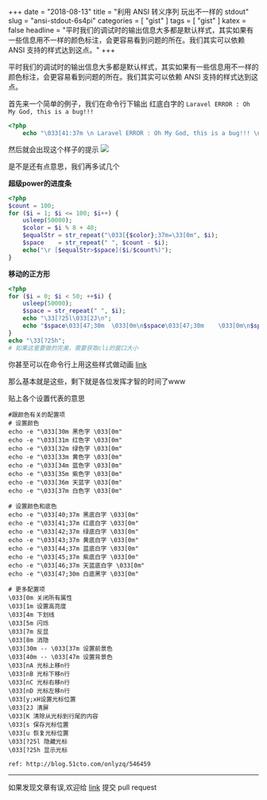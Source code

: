 +++
date = "2018-08-13"
title = "利用 ANSI 转义序列 玩出不一样的 stdout"
slug = "ansi-stdout-6s4pi"
categories = [ "gist" ]
tags = [ "gist" ]
katex = false
headline = "平时我们的调试时的输出信息大多都是默认样式，其实如果有一些信息用不一样的颜色标注，会更容易看到问题的所在。我们其实可以依赖 ANSI 支持的样式达到这点。"
+++


平时我们的调试时的输出信息大多都是默认样式，其实如果有一些信息用不一样的颜色标注，会更容易看到问题的所在。我们其实可以依赖 ANSI 支持的样式达到这点。


首先来一个简单的例子，我们在命令行下输出 红底白字的 `Laravel ERROR : Oh My God, this is a bug!!!`
```php
<?php
    echo "\033[41:37m \n Laravel ERROR : Oh My God, this is a bug!!! \n";
```

然后就会出现这个样子的提示
![](https://raw.githubusercontent.com/Kuri-su/My-blog/master/assets/ANSI_color1.png)

是不是还有点意思，我们再多试几个

**超级power的进度条**
```php
<?php
$count = 100;
for ($i = 1; $i <= 100; $i++) {
    usleep(50000);
    $color = $i % 8 + 40;
    $equalStr = str_repeat("\033[{$color};37m=\33[0m", $i);
    $space    = str_repeat(" ", $count - $i);
    echo("\r [$equalStr>$space]($i/$count%)");
}
```

**移动的正方形**
```php
<?php
for ($i = 0; $i < 50; ++$i) {
    usleep(50000);
    $space = str_repeat(" ", $i);
    echo "\33[?25l\033[2J\n";
    echo "$space\033[47;30m  \033[0m\n$space\033[47;30m    \033[0m\n$space\033[47;30m      \033[0m\n$space\033[47;30m        \033[0m";
}
echo "\33[?25h";
# 如果这里要做的完美，需要获取cli的窗口大小
```
你甚至可以在命令行上用这些样式做动画 [link](https://github.com/klange/nyancat)

那么基本就是这些，剩下就是各位发挥才智的时间了www

贴上各个设置代表的意思
```
#跟颜色有关的配置项
# 设置颜色
echo -e "\033[30m 黑色字 \033[0m"
echo -e "\033[31m 红色字 \033[0m"
echo -e "\033[32m 绿色字 \033[0m"
echo -e "\033[33m 黄色字 \033[0m"
echo -e "\033[34m 蓝色字 \033[0m"
echo -e "\033[35m 紫色字 \033[0m"
echo -e "\033[36m 天蓝字 \033[0m"
echo -e "\033[37m 白色字 \033[0m"

# 设置颜色和底色
echo -e "\033[40;37m 黑底白字 \033[0m"
echo -e "\033[41;37m 红底白字 \033[0m"
echo -e "\033[42;37m 绿底白字 \033[0m"
echo -e "\033[43;37m 黄底白字 \033[0m"
echo -e "\033[44;37m 蓝底白字 \033[0m"
echo -e "\033[45;37m 紫底白字 \033[0m"
echo -e "\033[46;37m 天蓝底白字 \033[0m"
echo -e "\033[47;30m 白底黑字 \033[0m"

# 更多配置项
\033[0m 关闭所有属性
\033[1m 设置高亮度
\033[4m 下划线
\033[5m 闪烁
\033[7m 反显
\033[8m 消隐
\033[30m -- \033[37m 设置前景色
\033[40m -- \033[47m 设置背景色
\033[nA 光标上移n行
\033[nB 光标下移n行
\033[nC 光标右移n行
\033[nD 光标左移n行
\033[y;xH设置光标位置
\033[2J 清屏
\033[K 清除从光标到行尾的内容
\033[s 保存光标位置
\033[u 恢复光标位置
\033[?25l 隐藏光标
\033[?25h 显示光标 

ref: http://blog.51cto.com/onlyzq/546459
```

-----
如果发现文章有误,欢迎给 [link](https://github.com/Kuri-su/KBlog/blob/master/gist/ANSI_color.md) 提交 pull request

